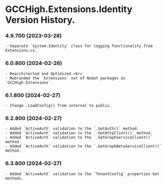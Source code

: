 ﻿# GCCHigh.Extensions.Identity Version History.

### **4.9.700 (2023-03-28)**<br>
	- Separate `System.Identity` class for logging functionality from Extensions.cs.

### **6.0.800 (2024-02-26)**<br>
	- Rearchitected and Optimized.<br>
	- Rebranded the `Extensions` set of NuGet packages as `GCCHigh.Extensions`.

### **6.1.800 (2024-02-27)**<br>
	- Change .LoadConfig() from internal to public.

### **6.2.800 (2024-02-27)**<br>
	- Added `ActiveAuth` validation to the `.GetAuth()` method.
	- Added `ActiveAuth` validation to the `.GetHttpClient()` method.
	- Added `ActiveAuth` validation to the `.GetGraphServiceClient()` method.
	- Added `ActiveAuth` validation to the `.GetGraphBetaServiceClient()` method.

### **6.3.800 (2024-02-27)**<br>
	- Added `ActiveAuth` validation to the `TenantConfig` properties Get methods.
